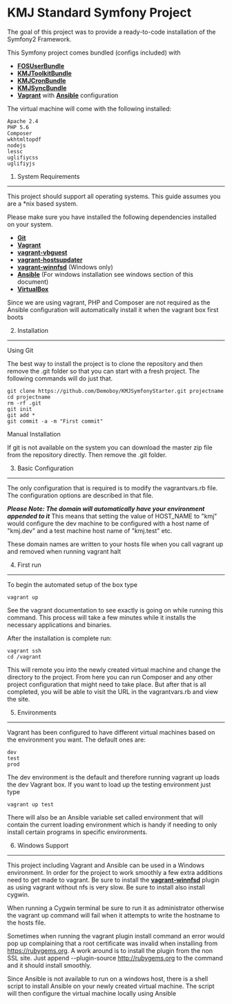 KMJ Standard Symfony Project
========================

The goal of this project was to provide a ready-to-code installation of the Symfony2 Framework.

This Symfony project comes bundled (configs included) with

   * [**FOSUserBundle**][1]
   * [**KMJToolkitBundle**][2]
   * [**KMJCronBundle**][3]
   * [**KMJSyncBundle**][4]
   * [**Vagrant**][5] with [**Ansible**][6] configuration

The virtual machine will come with the following installed:

    Apache 2.4
    PHP 5.6
    Composer
    wkhtmltopdf
    nodejs
    lessc
    uglifiycss
    uglifiyjs


1) System Requirements
----------------------------------

This project should support all operating systems. This guide assumes you are a *nix based system.

Please make sure you have installed the following dependencies installed on your system.

   * [**Git**][9]
   * [**Vagrant**][5]
   * [**vagrant-vbguest**][7]
   * [**vagrant-hostsupdater**][10]
   * [**vagrant-winnfsd**][11] (Windows only)
   * [**Ansible**][6] (For windows installation see windows section of this document)
   * [**VirtualBox**][8]

Since we are using vagrant, PHP and Composer are not required as the Ansible configuration
will automatically install it when the vagrant box first boots


2) Installation
----------------------------------

Using Git

The best way to install the project is to clone the repository and then remove
the .git folder so that you can start with a fresh project. The following commands
will do just that.

    git clone https://github.com/Demoboy/KMJSymfonyStarter.git projectname
    cd projectname
    rm -rf .git
    git init
    git add *
    git commit -a -m "First commit"


Manual Installation

If git is not available on the system you can download the master zip file from the repository
directly. Then remove the .git folder.

3) Basic Configuration
----------------------------------

The only configuration that is required is to modify the vagrantvars.rb file.
The configuration options are described in that file.

***Please Note: The domain will automatically have your environment appended to it***
This means that setting the value of HOST_NAME to "kmj" would configure the dev machine
to be configured with a host name of "kmj.dev" and a test machine host name of "kmj.test" etc.

These domain names are written to your hosts file when you call vagrant up and removed when running vagrant halt

4) First run
----------------------------------

To begin the automated setup of the box type

    vagrant up

See the vagrant documentation to see exactly is going on while running this command.
This process will take a few minutes while it installs the necessary applications and binaries.

After the installation is complete run:

    vagrant ssh
    cd /vagrant

This will remote you into the newly created virtual machine and change the directory to the project.
From here you can run Composer and any other project configuration that might need to take place.
But after that is all completed, you will be able to visit the URL in the vagrantvars.rb and view the site.

5) Environments
----------------------------------

Vagrant has been configured to have different virtual machines based on the environment you want.
The default ones are:

    dev
    test
    prod

The dev environment is the default and therefore running vagrant up loads the dev Vagrant box.
If you want to load up the testing environment just type

    vagrant up test

There will also be an Ansible variable set called environment that will contain
the current loading environment which is handy if needing to only install certain programs in
specific environments.

6) Windows Support
----------------------------------
This project including Vagrant and Ansible can be used in a Windows environment. In order for
the project to work smoothly a few extra additions need to get made to vagrant. Be sure to install the
[**vagrant-winnfsd**][11] plugin as using vagrant without nfs is very slow. Be sure to install also install cygwin.

When running a Cygwin terminal be sure to run it as administrator otherwise the vagrant up command will
fail when it attempts to write the hostname to the hosts file.

Sometimes when running the vagrant plugin install command an error would pop up complaining that a root
certificate was invalid when installing from https://rubygems.org. A work around is to install the plugin from the
non SSL site. Just append --plugin-source http://rubygems.org to the command and it should install smoothly.

Since Ansible is not available to run on a windows host, there is a shell script to install Ansible on
your newly created virtual machine. The script will then configure the virtual machine locally using Ansible

[1]: https://github.com/FriendsOfSymfony/FOSUserBundle
[2]: https://github.com/Demoboy/ToolkitBundle
[3]: https://github.com/Demoboy/KMJCronBundle
[4]: https://github.com/Demoboy/KMJSyncBundle
[5]: https://www.vagrantup.com
[6]: http://www.ansible.com/home
[7]: https://github.com/dotless-de/vagrant-vbguest
[8]: https://www.virtualbox.org
[9]: http://git-scm.com
[10]: https://github.com/cogitatio/vagrant-hostsupdater
[11]: https://github.com/GM-Alex/vagrant-winnfsd
